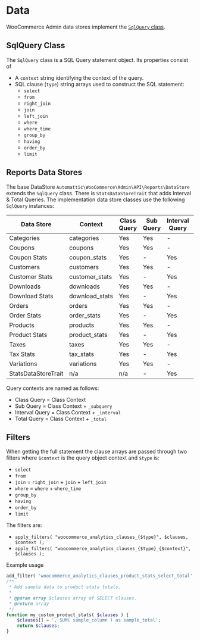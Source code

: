 # Data

WooCommerce Admin data stores implement the [`SqlQuery` class](https://github.com/woocommerce/woocommerce/blob/trunk/plugins/woocommerce/src/Admin/API/Reports/SqlQuery.php). 

## SqlQuery Class

The `SqlQuery` class is a SQL Query statement object. Its properties consist of

- A `context` string identifying the context of the query.
- SQL clause (`type`) string arrays used to construct the SQL statement:
    - `select`
    - `from`
    - `right_join`
    - `join`
    - `left_join`
    - `where`
    - `where_time`
    - `group_by`
    - `having`
    - `order_by`
    - `limit`

## Reports Data Stores

The base DataStore `Automattic\WooCommerce\Admin\API\Reports\DataStore` extends the `SqlQuery` class. There is `StatsDataStoreTrait` that adds Interval & Total Queries. The implementation data store classes use the following `SqlQuery` instances:

| Data Store | Context | Class Query | Sub Query | Interval Query | Total Query |
| ---------- | ------- | ----------- | --------- | -------------- | ----------- |
| Categories | categories | Yes | Yes | - | - |
| Coupons | coupons | Yes | Yes | - | - |
| Coupon Stats | coupon_stats | Yes | - | Yes | Yes |
| Customers | customers | Yes | Yes | - | - |
| Customer Stats | customer_stats | Yes | - | Yes | Yes |
| Downloads | downloads | Yes | Yes | - | - |
| Download Stats | download_stats | Yes | - | Yes | Yes |
| Orders | orders | Yes | Yes | - | - |
| Order Stats | order_stats | Yes | - | Yes | Yes |
| Products | products | Yes | Yes | - | - |
| Product Stats | product_stats | Yes | - | Yes | Yes |
| Taxes | taxes | Yes | Yes | - | - |
| Tax Stats | tax_stats | Yes | - | Yes | Yes |
| Variations | variations | Yes | Yes | - | - |
| StatsDataStoreTrait | n/a | n/a | - | Yes | Yes |

Query contexts are named as follows:

- Class Query = Class Context
- Sub Query = Class Context + `_subquery`
- Interval Query = Class Context + `_interval`
- Total Query = Class Context + `_total`

## Filters

When getting the full statement the clause arrays are passed through two filters where `$context` is the query object context and `$type` is:

- `select`
- `from`
- `join` = `right_join` + `join` + `left_join`
- `where` = `where` + `where_time`
- `group_by`
- `having`
- `order_by`
- `limit`

The filters are:

- `apply_filters( "woocommerce_analytics_clauses_{$type}", $clauses, $context );`
- `apply_filters( "woocommerce_analytics_clauses_{$type}_{$context}", $clauses );`

Example usage

```php
add_filter( 'woocommerce_analytics_clauses_product_stats_select_total', 'my_custom_product_stats' );
/**
 * Add sample data to product stats totals.
 *
 * @param array $clauses array of SELECT clauses.
 * @return array
 */
function my_custom_product_stats( $clauses ) {
	$clauses[] = ', SUM( sample_column ) as sample_total';
	return $clauses;
}
```
